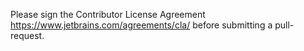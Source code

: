 Please sign the Contributor License Agreement https://www.jetbrains.com/agreements/cla/ before submitting a pull-request.
